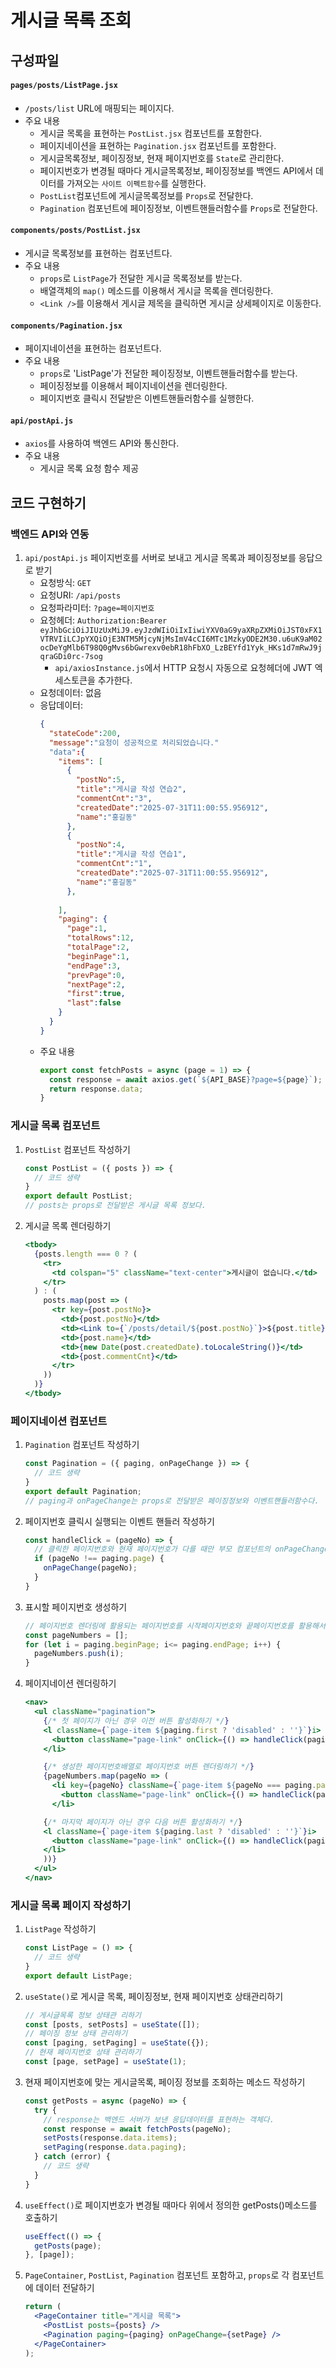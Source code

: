 # 게시글 목록 조회

## 구성파일
#### `pages/posts/ListPage.jsx`
- `/posts/list` URL에 매핑되는 페이지다.
- 주요 내용
  - 게시글 목록을 표현하는 `PostList.jsx` 컴포넌트를 포함한다.
  - 페이지네이션을 표현하는 `Pagination.jsx` 컴포넌트를 포함한다.
  - 게시글목록정보, 페이징정보, 현재 페이지번호를 `State`로 관리한다.
  - 페이지번호가 변경될 때마다 게시글목록정보, 페이징정보를 백엔드 API에서 데이터를 가져오는 `사이트 이펙트함수`를 실행한다.
  - `PostList`컴포넌트에 게시글목록정보를 `Props`로 전달한다.
  - `Pagination` 컴포넌트에 페이징정보, 이벤트핸들러함수를 `Props`로 전달한다.
#### `components/posts/PostList.jsx`
- 게시글 목록정보를 표현하는 컴포넌트다.
- 주요 내용
  - `props`로 `ListPage`가 전달한 게시글 목록정보를 받는다.
  - 배열객체의 `map()` 메소드를 이용해서 게시글 목록을 렌더링한다.
  - `<Link />`를 이용해서 게시글 제목을 클릭하면 게시글 상세페이지로 이동한다.
#### `components/Pagination.jsx`
- 페이지네이션을 표현하는 컴포넌트다.
- 주요 내용
  - `props`로 'ListPage'가 전달한 페이징정보, 이벤트핸들러함수를 받는다.
  - 페이징정보를 이용해서 페이지네이션을 렌더링한다.
  - 페이지번호 클릭시 전달받은 이벤트핸들러함수를 실행한다.
#### `api/postApi.js`
- `axios`를 사용하여 백엔드 API와 통신한다.
- 주요 내용
  - 게시글 목록 요청 함수 제공

## 코드 구현하기
### 백엔드 API와 연동
1. `api/postApi.js` 페이지번호를 서버로 보내고 게시글 목록과 페이징정보를 응답으로 받기
   - 요청방식: `GET`
   - 요청URI: `/api/posts`
   - 요청파라미터: `?page=페이지번호`
   - 요청헤더: `Authorization:Bearer eyJhbGciOiJIUzUxMiJ9.eyJzdWIiOiIxIiwiYXV0aG9yaXRpZXMiOiJST0xFX1VTRVIiLCJpYXQiOjE3NTM5MjcyNjMsImV4cCI6MTc1MzkyODE2M30.u6uK9aM02ocDeYgMlb6T98Q0gMvs6bGwrexv0ebR18hFbXO_LzBEYfd1Yyk_HKs1d7mRwJ9jqraGDi0rc-7sog`
     - `api/axiosInstance.js`에서 HTTP 요청시 자동으로 요청헤더에 JWT 엑세스토큰을 추가한다.
   - 요청데이터: 없음
   - 응답데이터:
     ```json
     {
       "stateCode":200,
       "message":"요청이 성공적으로 처리되었습니다."
       "data":{
         "items": [
           {
             "postNo":5,
             "title":"게시글 작성 연습2",
             "commentCnt":"3",
             "createdDate":"2025-07-31T11:00:55.956912",
             "name":"홍길동"
           },
           {
             "postNo":4,
             "title":"게시글 작성 연습1",
             "commentCnt":"1",
             "createdDate":"2025-07-31T11:00:55.956912",
             "name":"홍길동"
           },
           
         ],
         "paging": {
           "page":1,
           "totalRows":12,
           "totalPage":2,
           "beginPage":1,
           "endPage":3,
           "prevPage":0,
           "nextPage":2,
           "first":true,
           "last":false
         }
       }    
     }
     ```
   - 주요 내용
     ```javascript
     export const fetchPosts = async (page = 1) => {
       const response = await axios.get(`${API_BASE}?page=${page}`);
       return response.data;
     }
     ```
### 게시글 목록 컴포넌트
1. `PostList` 컴포넌트 작성하기
    ```javascript
    const PostList = ({ posts }) => {
      // 코드 생략
    }
    export default PostList;
    // posts는 props로 전달받은 게시글 목록 정보다.
    ```
2. 게시글 목록 렌더링하기
    ```jsx
    <tbody>
      {posts.length === 0 ? (
        <tr>
          <td colspan="5" className="text-center">게시글이 없습니다.</td>
        </tr>
      ) : (
        posts.map(post => (
          <tr key={post.postNo}>
            <td>{post.postNo}</td>
            <td><Link to={`/posts/detail/${post.postNo}`}>${post.title}</Link></td>
            <td>{post.name}</td>
            <td>{new Date(post.createdDate).toLocaleString()}</td>
            <td>{post.commentCnt}</td>
          </tr>
        ))
      )}
    </tbody>
    ```
### 페이지네이션 컴포넌트
1. `Pagination` 컴포넌트 작성하기
    ```javascript
    const Pagination = ({ paging, onPageChange }) => {
      // 코드 생략
    }
    export default Pagination;
    // paging과 onPageChange는 props로 전달받은 페이징정보와 이벤트핸들러함수다.
    ```
2. 페이지번호 클릭시 실행되는 이벤트 핸들러 작성하기
    ```javascript
    const handleClick = (pageNo) => {
      // 클릭한 페이지번호와 현재 페이지번호가 다를 때만 부모 컴포넌트의 onPageChange()함수를 호출한다.
      if (pageNo !== paging.page) {
        onPageChange(pageNo);
      }
    }
    ```
3. 표시할 페이지번호 생성하기
    ```javascript
    // 페이지번호 렌더링에 활용되는 페이지번호를 시작페이지번호와 끝페이지번호를 활용해서 생성한다.
    const pageNumbers = [];
    for (let i = paging.beginPage; i<= paging.endPage; i++) {
      pageNumbers.push(i);
    }
    ```
4. 페이지네이션 렌더링하기
    ```jsx
    <nav>
      <ul className="pagination">
        {/* 첫 페이지가 아닌 경우 이전 버튼 활성화하기 */}
        <l className={`page-item ${paging.first ? 'disabled' : ''}`}i>
          <button className="page-link" onClick={() => handleClick(paging.prevPage)}>이전</button>
        </li>
    
        {/* 생성한 페이지번호배열로 페이지번호 버튼 렌더링하기 */}
        {pageNumbers.map(pageNo => (
          <li key={pageNo} className={`page-item ${pageNo === paging.page ? 'active' : ''}`}>
            <button className="page-link" onClick={() => handleClick(pageNo)}>{pageNo}</button>
          </li>
    
        {/* 마지막 페이지가 아닌 경우 다음 버튼 활성화하기 */}
        <l className={`page-item ${paging.last ? 'disabled' : ''}`}i>
          <button className="page-link" onClick={() => handleClick(paging.nextPage)}>다음</button>
        </li>
        ))}
      </ul>
    </nav>
    ```
### 게시글 목록 페이지 작성하기
1. `ListPage` 작성하기
    ```javascript
    const ListPage = () => {
      // 코드 생략
    }
    export default ListPage;
    ```
2. `useState()`로 게시글 목록, 페이징정보, 현재 페이지번호 상태관리하기
    ```javascript
    // 게시글목록 정보 상태관 리하기
    const [posts, setPosts] = useState([]);
    // 페이징 정보 상태 관리하기
    const [paging, setPaging] = useState({});
    // 현재 페이지번호 상태 관리하기
    const [page, setPage] = useState(1);
    ```
3. 현재 페이지번호에 맞는 게시글목록, 페이징 정보를 조회하는 메소드 작성하기
    ```javascript
    const getPosts = async (pageNo) => {
      try {
        // response는 백엔드 서버가 보낸 응답데이터를 표현하는 객체다.
        const response = await fetchPosts(pageNo);
        setPosts(response.data.items);
        setPaging(response.data.paging);
      } catch (error) {
        // 코드 생략
      }
    }
    ```
4. `useEffect()`로 페이지번호가 변경될 때마다 위에서 정의한 getPosts()메소드를 호출하기
    ```javascript
    useEffect(() => {
      getPosts(page);
    }, [page]);
    ```
5. `PageContainer`, `PostList`, `Pagination` 컴포넌트 포함하고, `props`로 각 컴포넌트에 데이터 전달하기
    ```jsx
    return (
      <PageContainer title="게시글 목록">
        <PostList posts={posts} />
        <Pagination paging={paging} onPageChange={setPage} />
      </PageContainer>
    );
    ```
